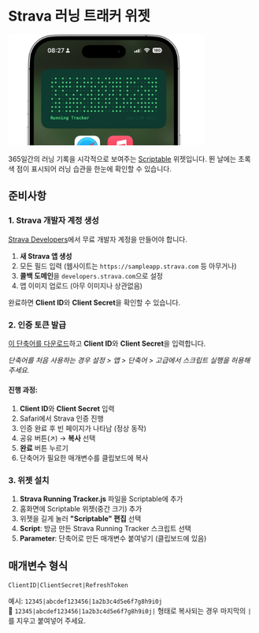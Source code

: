 # Strava 러닝 트래커 위젯

<img title="" src="preview.png" width="400">

365일간의 러닝 기록을 시각적으로 보여주는 [Scriptable](https://scriptable.app) 위젯입니다.
뛴 날에는 초록색 점이 표시되어 러닝 습관을 한눈에 확인할 수 있습니다.

## 준비사항

### 1. Strava 개발자 계정 생성

[Strava Developers](https://developers.strava.com)에서 무료 개발자 계정을 만들어야 합니다.

1. **새 Strava 앱 생성**
2. 모든 필드 입력 (웹사이트는 `https://sampleapp.strava.com` 등 아무거나)
3. **콜백 도메인**을 `developers.strava.com`으로 설정
4. 앱 이미지 업로드 (아무 이미지나 상관없음)

완료하면 **Client ID**와 **Client Secret**을 확인할 수 있습니다.

### 2. 인증 토큰 발급

[이 단축어를 다운로드](https://www.icloud.com/shortcuts/2ef1be09e295402bb4d73949ca909462)하고 **Client ID**와 **Client Secret**을 입력합니다.

*단축어를 처음 사용하는 경우 설정 > 앱 > 단축어 > 고급에서 스크립트 실행을 허용해 주세요.*

#### 진행 과정:
1. **Client ID**와 **Client Secret** 입력
2. Safari에서 Strava 인증 진행
3. 인증 완료 후 빈 페이지가 나타남 (정상 동작)
4. 공유 버튼(↗️) → **복사** 선택
5. **완료** 버튼 누르기
6. 단축어가 필요한 매개변수를 클립보드에 복사

### 3. 위젯 설치

1. **Strava Running Tracker.js** 파일을 Scriptable에 추가
2. 홈화면에 Scriptable 위젯(중간 크기) 추가
3. 위젯을 길게 눌러 **"Scriptable" 편집** 선택
4. **Script**: 방금 만든 Strava Running Tracker 스크립트 선택
5. **Parameter**: 단축어로 만든 매개변수 붙여넣기 (클립보드에 있음)

## 매개변수 형식

```
ClientID|ClientSecret|RefreshToken
```

예시: `12345|abcdef123456|1a2b3c4d5e6f7g8h9i0j`  
🚨 `12345|abcdef123456|1a2b3c4d5e6f7g8h9i0j|` 형태로 복사되는 경우 마지막의 `|`를 지우고 붙여넣어 주세요.
